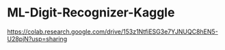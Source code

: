 # ML-Digit-Recognizer-Kaggle

https://colab.research.google.com/drive/153z1NtfiESG3e7YJNUQC8hEN5-U28pjN?usp=sharing
